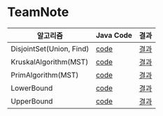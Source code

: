 # TeamNote

| 알고리즘                 | Java Code                | 결과                                |
| ------------------------ | ------------------------ | ----------------------------------- |
| DisjointSet(Union, Find) | [code](DisjointSet.java) | [결과](./img/DisjointSetResult.PNG) |
| KruskalAlgorithm(MST)    | [code](KruskalTest.java) | [결과](./img/Kruskal_Result.jpg)    |
| PrimAlgorithm(MST)       | [code](PrimTest.java)    | [결과](./img/Prim_Result.jpg)       |
| LowerBound               | [code](LowerBound.java)  | [결과](./img/Prim_Result.jpg)       |
| UpperBound               | [code](UpperBound.java)  | [결과](./img/Prim_Result.jpg)       |
